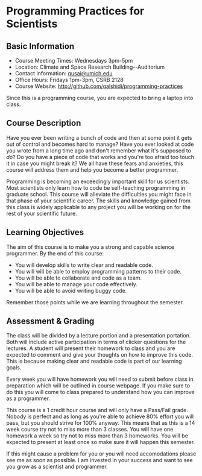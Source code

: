 Programming Practices for Scientists
====================================

Basic Information
-----------------

- Course Meeting Times: Wednesdays 3pm-5pm
- Location: Climate and Space Research Building--Auditorium
- Contact Information: qusai@umich.edu
- Office Hours: Fridays 1pm-3pm, CSRB 2128
- Course Website: http://github.com/qalshidi/programming-practices

Since this is a programming course, you are expected to bring a laptop into class.

Course Description
------------------

Have you ever been writing a bunch of code and then at some point it gets out of control and becomes hard to manage? Have you ever looked at code you wrote from a long time ago and don't remember what it's supposed to *do*? Do you have a piece of code that works and you're too afraid too touch it in case you might break it? We all have these fears and anxieties, this course will address them and help you become a better programmer.

Programming is becoming an exceedingly important skill for us scientists. Most scientists only learn how to code be self-teaching programming in graduate school. This course will alleviate the difficulties you might face in that phase of your scientific career. The skills and knowledge gained from this class is widely applicable to any project you will be working on for the rest of your scientific future.

Learning Objectives
-------------------

The aim of this course is to make you a strong and capable science programmer. By the end of this course:

- You will develop skills to write clear and readable code.
- You will will be able to employ programming patterns to their code.
- You will be able to collaborate and code as a team.
- You will be able to manage your code effectively.
- You will be able to avoid writing buggy code.

Remember those points while we are learning throughout the semester.

Assessment & Grading
--------------------

The class will be divided by a lecture portion and a presentation portation. Both will include active participation in terms of clicker questions for the lectures. A student will present their homework to class and you are expected to comment and give your thoughts on how to improve this code. This is because making clear and readable code is part of our learning goals.

Every week you will have homework you will need to submit before class in preparation which will be outlined in course webpage. If you make sure to do this you will come to class prepared to understand how you can improve as a programmer.

This course is a 1 credit hour course and will only have a Pass/Fail grade. Nobody is perfect and as long as you're able to achieve 80% effort you will pass, but you should strive for 100% anyway. This means that as this is a 14 week course try not to miss more than 3 classes. You will have one homework a week so try not to miss more than 3 homeworks. You will be expected to present at least once so make sure it will happen this semester.

If this might cause a problem for you or you will need accomodations please see me as soon as possible. I am invested in your success and want to see you grow as a scientist and programmer.
